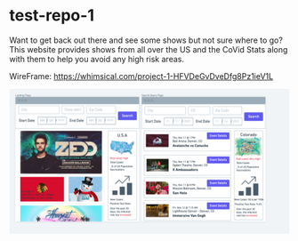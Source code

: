 # test-repo-1

Want to get back out there and see some shows but not sure where to go? This website provides shows from all over the US and the CoVid Stats along with them to help you avoid any high risk areas.

WireFrame: https://whimsical.com/project-1-HFVDeGvDveDfg8Pz1ieV1L

![wireframe version 2](./assets/images/WireFrameV2.png)
